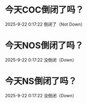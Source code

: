 # 今天COC倒闭了吗？

2025-9-22 0:17:22 倒闭了（Not Down）

# 今天NOS倒闭了吗？

2025-9-22 0:17:22 没倒闭（Down）

# 今天NS倒闭了吗？

2025-9-22 0:17:22 没倒闭（Down）

